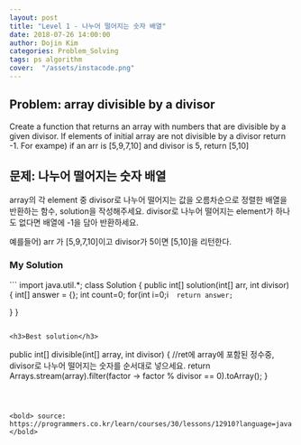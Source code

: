 ```yaml
---
layout: post
title: "Level 1 - 나누어 떨어지는 숫자 배열"
date: 2018-07-26 14:00:00
author: Dojin Kim
categories: Problem_Solving
tags: ps algorithm
cover:  "/assets/instacode.png"
---
```


<h2>Problem: array divisible by a divisor</h2>

Create a function that returns an array with numbers that are divisible by a given divisor. If elements of initial array are not divisible by a divisor return -1.
For exampe) if an arr is [5,9,7,10] and divisor is 5, return [5,10]


<h2>문제: 나누어 떨어지는 숫자 배열</h2>

array의 각 element 중 divisor로 나누어 떨어지는 값을 오름차순으로 정렬한 배열을 반환하는 함수, solution을 작성해주세요. divisor로 나누어 떨어지는 element가 하나도 없다면 배열에 -1을 담아 반환하세요.

예를들어) arr 가 [5,9,7,10]이고 divisor가 5이면 [5,10]을 리턴한다.



<h3>My Solution</h3>
```
import java.util.*;
class Solution {
  public int[] solution(int[] arr, int divisor) {
      int[] answer = {};
      int count=0;
      for(int i=0;i<arr.length;i++){
          if(arr[i]%divisor==0)
              count++;
      }
      if(count==0){
        answer=new int[1];
        answer[0]=-1;
      }else{
        answer=new int[count];
        count=0;
        for(int i=0;i<arr.length;i++){
          if(arr[i]%divisor==0){
              answer[count++]=arr[i];
          }
        }
      }
     Arrays.sort(answer);

      return answer;
  }
}
```

<h3>Best solution</h3>
```
public int[] divisible(int[] array, int divisor) {
        //ret에 array에 포함된 정수중, divisor로 나누어 떨어지는 숫자를 순서대로 넣으세요.
        return Arrays.stream(array).filter(factor -> factor % divisor == 0).toArray();
    }
```



<bold> source: https://programmers.co.kr/learn/courses/30/lessons/12910?language=java </bold>

